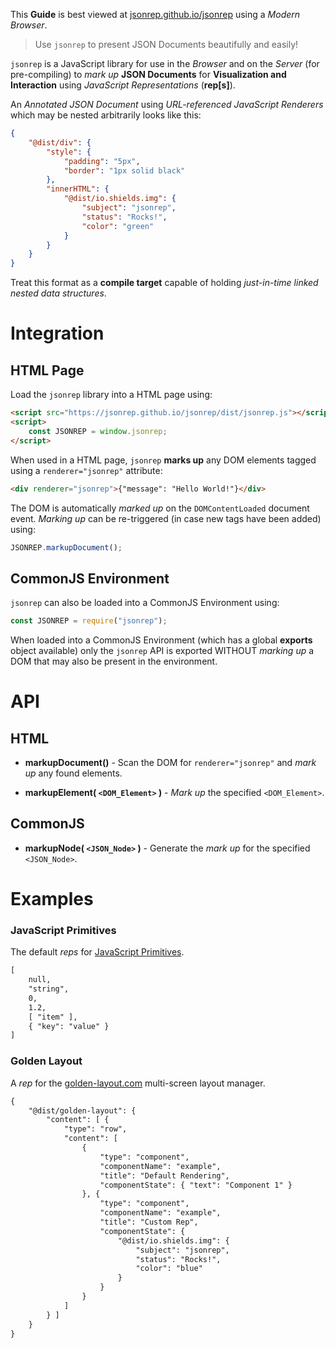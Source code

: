 
This **Guide** is best viewed at [jsonrep.github.io/jsonrep](https://jsonrep.github.io/jsonrep/) using a *Modern Browser*.

> Use `jsonrep` to present JSON Documents beautifully and easily!

`jsonrep` is a JavaScript library for use in the *Browser* and on the *Server*
(for pre-compiling) to *mark up* **JSON Documents** for **Visualization and Interaction**
using *JavaScript Representations* (**rep[s]**).

An *Annotated JSON Document* using *URL-referenced JavaScript Renderers* which may be
nested arbitrarily looks like this:

```json
{
    "@dist/div": {
        "style": {
            "padding": "5px",
            "border": "1px solid black"
        },
        "innerHTML": {
            "@dist/io.shields.img": {
                "subject": "jsonrep",
                "status": "Rocks!",
                "color": "green"
            }
        }
    }
}
```
<!--ON_RUN>>>
RESULT: <div renderer="jsonrep">&CODE&</div>
<<<ON_RUN-->

Treat this format as a **compile target** capable of holding *just-in-time linked nested data structures*.


Integration
===========

HTML Page
---------

Load the `jsonrep` library into a HTML page using:
```html
<script src="https://jsonrep.github.io/jsonrep/dist/jsonrep.js"></script>
<script>
    const JSONREP = window.jsonrep;
</script>
```

When used in a HTML page, `jsonrep` **marks up** any DOM elements tagged using a `renderer="jsonrep"` attribute:

```html
<div renderer="jsonrep">{"message": "Hello World!"}</div>
```
<!--ON_RUN>>>
RESULT: &CODE&
<<<ON_RUN-->

The DOM is automatically *marked up* on the `DOMContentLoaded` document event. *Marking up* can be re-triggered (in case new tags have been added) using:

```javascript
JSONREP.markupDocument();
```

CommonJS Environment
--------------------

`jsonrep` can also be loaded into a CommonJS Environment using:

```javascript
const JSONREP = require("jsonrep");
```

When loaded into a CommonJS Environment (which has a global **exports** object available) only the `jsonrep`
API is exported WITHOUT *marking up* a DOM that may also be present in the environment.

<!--ON_RUN>>>
<script src="./dist/jsonrep.js"></script>
<style>
    DIV[renderer="jsonrep"] {
        display: inline-block;
    }
</style>
<<<ON_RUN-->


API
===

HTML
----

  * **markupDocument()** - Scan the DOM for `renderer="jsonrep"` and *mark up* any found elements.

  * **markupElement( `<DOM_Element>` )** - *Mark up* the specified `<DOM_Element>`.

CommonJS
--------

  * **markupNode( `<JSON_Node>` )** - Generate the *mark up* for the specified `<JSON_Node>`.


Examples
========

### JavaScript Primitives

The default *reps* for [JavaScript Primitives](https://developer.mozilla.org/en-US/docs/Web/JavaScript/Data_structures).

```html
[
    null,
    "string",
    0,
    1.2,
    [ "item" ],
    { "key": "value" }
]
```
<!--ON_RUN>>>
RESULT: <div renderer="jsonrep">&CODE&</div>
<<<ON_RUN-->

### Golden Layout

A *rep* for the [golden-layout.com](http://golden-layout.com/) multi-screen layout manager.

```html
{
    "@dist/golden-layout": {
        "content": [ {
            "type": "row",
            "content": [
                {
                    "type": "component",
                    "componentName": "example",
                    "title": "Default Rendering",
                    "componentState": { "text": "Component 1" }
                }, {
                    "type": "component",
                    "componentName": "example",
                    "title": "Custom Rep",
                    "componentState": {
                        "@dist/io.shields.img": {
                            "subject": "jsonrep",
                            "status": "Rocks!",
                            "color": "blue"
                        }                        
                    }
                }
            ]
        } ]
    }
}
```
<!--ON_RUN>>>
<style>
.lm_goldenlayout .lm_content > DIV {
    padding: 10px;
}
</style>

RESULT: <div renderer="jsonrep" style="width: 100%; height:100px;">&CODE&</div>
<<<ON_RUN-->
